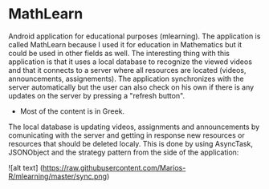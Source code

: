 # MathLearn

Android application for educational purposes (mlearning). The application is called MathLearn because I used it for education in Mathematics but it could be used in other fields as well. 
The interesting thing with this application is that it uses a local database to recognize the viewed videos and that it connects to a server where all resources are located (videos, announcements, assignements). 
The application synchronizes with the server automatically but the user can also check on his own if there is any updates on the server by pressing a "refresh button".  

* Most of the content is in Greek.

The local database is updating videos, assignments and announcements by comunicating with the server and getting in response new resources or resources that should be deleted localy. This is done by using AsyncTask, JSONObject and the strategy pattern from the side of the application:

![alt text] (https://raw.githubusercontent.com/Marios-R/mlearning/master/sync.png)
